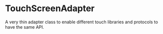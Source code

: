 # TouchScreenAdapter
A very thin adapter class to enable different touch libraries and protocols to have the same API.
